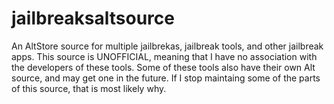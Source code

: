 # jailbreaksaltsource
An AltStore source for multiple jailbrekas, jailbreak tools, and other jailbreak apps. This source is UNOFFICIAL, meaning that I have no association with the developers of these tools. Some of these tools also have their own Alt source, and may get one in the future. If I stop maintaing some of the parts of this source, that is most likely why.
